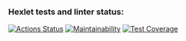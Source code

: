 ### Hexlet tests and linter status:
[![Actions Status](https://github.com/Peredery/frontend-project-lvl2/workflows/hexlet-check/badge.svg)](https://github.com/Peredery/frontend-project-lvl2/actions)
[![Maintainability](https://api.codeclimate.com/v1/badges/673dbad6727b3b349bd5/maintainability)](https://codeclimate.com/github/Peredery/frontend-project-lvl2/maintainability)
[![Test Coverage](https://api.codeclimate.com/v1/badges/673dbad6727b3b349bd5/test_coverage)](https://codeclimate.com/github/Peredery/frontend-project-lvl2/test_coverage)
